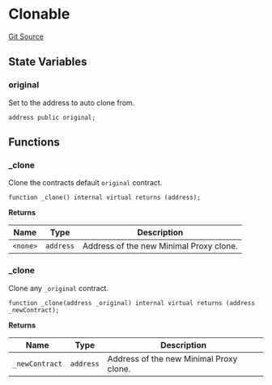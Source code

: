 <!-- markdownlint-disable MD024 MD034 MD036 -->
# Clonable

[Git Source](https://github.com/yearn/tokenized-strategy-periphery/blob/f139be6286cb3d630b0bce6d6db812c709e5bb47/src/utils/Clonable.sol)

## State Variables

### original

Set to the address to auto clone from.

```solidity
address public original;
```

## Functions

### _clone

Clone the contracts default `original` contract.

```solidity
function _clone() internal virtual returns (address);
```

**Returns**

|Name|Type|Description|
|----|----|-----------|
|`<none>`|`address`|Address of the new Minimal Proxy clone.|

### _clone

Clone any `_original` contract.

```solidity
function _clone(address _original) internal virtual returns (address _newContract);
```

**Returns**

|Name|Type|Description|
|----|----|-----------|
|`_newContract`|`address`|Address of the new Minimal Proxy clone.|
